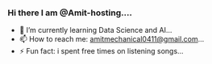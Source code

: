 ### Hi there I am @Amit-hosting....
- 🌱 I’m currently learning Data Science and AI...
- 📫 How to reach me: amitmechanical0411@gmail.com...
- ⚡ Fun fact: i spent free times on listening songs...
